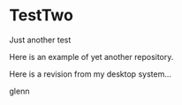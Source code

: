 TestTwo
=======

Just another test

Here is an example of yet another repository.

Here is a revision from my desktop system...

glenn
